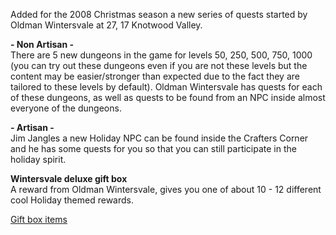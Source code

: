 ---
---
Added for the 2008 Christmas season a new series of quests started by Oldman Wintersvale at 27, 17 Knotwood Valley.

**\- Non Artisan -**  
There are 5 new dungeons in the game for levels 50, 250, 500, 750, 1000 (you can try out these dungeons even if you are not these levels but the content may be easier/stronger than expected due to the fact they are tailored to these levels by default). Oldman Wintersvale has quests for each of these dungeons, as well as quests to be found from an NPC inside almost everyone of the dungeons.

**\- Artisan -**  
Jim Jangles a new Holiday NPC can be found inside the Crafters Corner and he has some quests for you so that you can still participate in the holiday spirit.

**Wintersvale deluxe gift box**  
A reward from Oldman Wintersvale, gives you one of about 10 - 12 different cool Holiday themed rewards.

[Gift box items](manualnew.asp?Search=661)